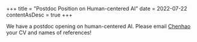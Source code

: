 +++
title = "Postdoc Position on Human-centered AI"
date = 2022-07-22
contentAsDesc = true
+++

We have a postdoc opening on human-centered AI. Please email [Chenhao](https://chenhaot.com/contact.html) your CV and names of references!
